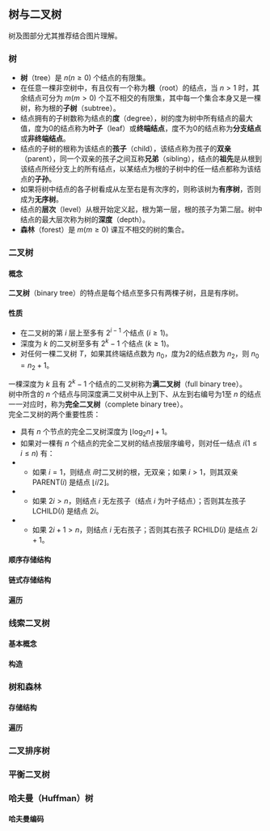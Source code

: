 ## 树与二叉树
树及图部分尤其推荐结合图片理解。

### 树
* **树**（tree）是 $n(n\geq 0)$ 个结点的有限集。  
* 在任意一棵非空树中，有且仅有一个称为**根**（root）的结点，当 $n>1$ 时，其余结点可分为 $m(m>0)$ 个互不相交的有限集，其中每一个集合本身又是一棵树，称为根的**子树**（subtree）。  
* 结点拥有的子树数称为结点的**度**（degree），树的度为树中所有结点的最大值，度为0的结点称为**叶子**（leaf）或**终端结点**，度不为0的结点称为**分支结点**或**非终端结点**。  
* 结点的子树的根称为该结点的**孩子**（child），该结点称为孩子的**双亲**（parent），同一个双亲的孩子之间互称**兄弟**（sibling），结点的**祖先**是从根到该结点所经分支上的所有结点，以某结点为根的子树中的任一结点都称为该结点的**子孙**。  
* 如果将树中结点的各子树看成从左至右是有次序的，则称该树为**有序树**，否则成为**无序树**。  
* 结点的**层次**（level）从根开始定义起，根为第一层，根的孩子为第二层。树中结点的最大层次称为树的**深度**（depth）。
* **森林**（forest）是 $m(m\geq 0)$ 课互不相交的树的集合。

### 二叉树
#### 概念
**二叉树**（binary tree）的特点是每个结点至多只有两棵子树，且是有序树。  

#### 性质
* 在二叉树的第 $i$ 层上至多有 $2^{i-1}$ 个结点 $(i\geq 1)$。
* 深度为 $k$ 的二叉树至多有 $2^k-1$ 个结点 $(k\geq 1)$。
* 对任何一棵二叉树 $T$，如果其终端结点数为 $n_0$，度为2的结点数为 $n_2$，则 $n_0=n_2+1$。

一棵深度为 $k$ 且有 $2^k-1$ 个结点的二叉树称为**满二叉树**（full binary tree）。  
树中所含的 $n$ 个结点与同深度满二叉树中从上到下、从左到右编号为1至 $n$ 的结点一一对应时，称为**完全二叉树**（complete binary tree）。  
完全二叉树的两个重要性质：
* 具有 $n$ 个节点的完全二叉树深度为 $\lfloor \log_2n \rfloor+1$。
* 如果对一棵有 $n$ 个结点的完全二叉树的结点按层序编号，则对任一结点 $i(1\leq i \leq n)$ 有：
* * 如果 $i=1$，则结点 $i$时二叉树的根，无双亲；如果 $i>1$，则其双亲 PARENT($i$) 是结点 $\lfloor i/2 \rfloor$。
* * 如果 $2i>n$，则结点 $i$ 无左孩子（结点 $i$ 为叶子结点）；否则其左孩子 LCHILD($i$) 是结点 $2i$。
* * 如果 $2i+1>n$，则结点 $i$ 无右孩子；否则其右孩子 RCHILD($i$) 是结点 $2i+1$。

#### 顺序存储结构
#### 链式存储结构
#### 遍历

### 线索二叉树
#### 基本概念
#### 构造

### 树和森林
#### 存储结构
#### 遍历

### 二叉排序树

### 平衡二叉树

### 哈夫曼（Huffman）树
#### 哈夫曼编码
